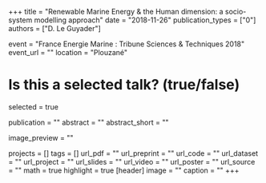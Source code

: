+++
title = "Renewable Marine Energy \& the Human dimension: a socio-system modelling approach"
date = "2018-11-26"
publication_types = ["0"]
authors = ["D. Le Guyader"]


event = "France Energie Marine : Tribune Sciences & Techniques 2018"
event_url = ""
location = "Plouzané"

# Is this a selected talk? (true/false)
selected = true


publication = ""
abstract = ""
abstract_short = ""

image_preview = ""


projects = []
tags = []
url_pdf = ""
url_preprint = ""
url_code = ""
url_dataset = ""
url_project = ""
url_slides = ""
url_video = ""
url_poster = ""
url_source = ""
math = true
highlight = true
[header]
image = ""
caption = ""
+++
